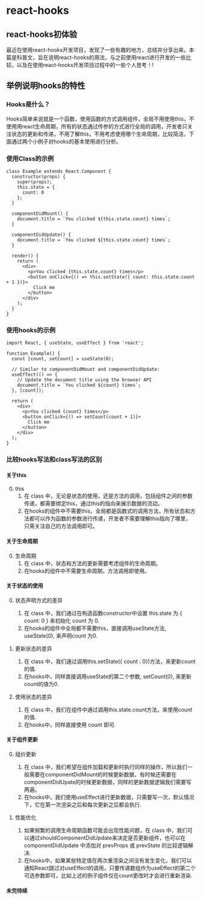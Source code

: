 # react-hooks
## react-hooks初体验
最近在使用react-hooks开发项目，发现了一些有趣的地方，总结并分享出来。本篇是科普文，旨在说明react-hooks的用法，与之前使用react进行开发的一些比较，以及在使用react-hooks开发项目过程中的一些个人思考！!

## 举例说明hooks的特性

### Hooks是什么？
Hooks简单来说就是一个函数，使用函数的方式调用组件，全局不用使用this，不使用用react生命周期，所有的状态通过传参的方式进行全局的调用，开发者只关注状态的更新和传递，不用了解this，不用考虑使用哪个生命周期，比较简洁，下面通过两个小例子对hooks的基本使用进行分析。

### 使用Class的示例

```
class Example extends React.Component {
  constructor(props) {
    super(props);
    this.state = {
      count: 0
    };
  }

  componentDidMount() {
    document.title = `You clicked ${this.state.count} times`;
  }

  componentDidUpdate() {
    document.title = `You clicked ${this.state.count} times`;
  }

  render() {
    return (
      <div>
        <p>You clicked {this.state.count} times</p>
        <button onClick={() => this.setState({ count: this.state.count + 1 })}>
          Click me
        </button>
      </div>
    );
  }
}

```

### 使用hooks的示例

```
import React, { useState, useEffect } from 'react';

function Example() {
  const [count, setCount] = useState(0);

  // Similar to componentDidMount and componentDidUpdate:
  useEffect(() => {
    // Update the document title using the browser API
    document.title = `You clicked ${count} times`;
  }, [count]);

  return (
    <div>
      <p>You clicked {count} times</p>
      <button onClick={() => setCount(count + 1)}>
        Click me
      </button>
    </div>
  );
}

```
### 比较hooks写法和class写法的区别

#### 关于this

0. this
    1. 在 class 中，无论是状态的使用，还是方法的调用，包括组件之间的参数传递，都需要绑定this，通过this的指向来展示数据的流动。
    1. 在hooks的组件中不需要this，全局都是函数式的调用方法，所有状态和方法都可以作为函数的参数进行传递，开发者不需要理解this指向了哪里，只需关注自己的方法调用即可。

#### 关于生命周期
0. 生命周期
    1. 在 class 中，状态和方法的更新需要考虑组件的生命周期。
    1. 在hooks的组件中不需要生命周期，方法调用即使用。

#### 关于状态的使用

0. 状态声明方式的差异
    1. 在 class 中，我们通过在构造函数constructor中设置 this.state 为 { count: 0 } 来初始化 count 为 0.
    1. 在hooks的组件中全局都不需要this，直接调用useState方法, useState(0), 来声明count 为0.

1. 更新状态的差异
    1. 在 class 中，我们通过调用this.setState({ count : 0})方法，来更新count的值.
    1. 在hooks中，同样直接调用useState的第二个参数, setCount(0), 来更新count的值为0.

2. 使用状态的差异
    1. 在 class 中，我们在组件中通过调用this.state.count方法，来使用count的值.
    1. 在hooks中，同样直接使用 count 即可.

#### 关于组件更新

0.  组价更新
    1. 在 class 中，我们希望在组件加载和更新时执行同样的操作，所以我们一般需要在componentDidMount的时候更新数据，有时候还需要在componentDidUpate的时候更新数据，同样的更新数据逻辑我们需要写两遍。
    1. 在hooks中，我们使用useEffect进行更新数据，只需要写一次，默认情况下，它在第一次渲染之后和每次更新之后都会执行.

0.  性能优化
    1. 如果频繁的调用生命周期函数可能会出现性能问题，在 class 中，我们可以通过shouldComponentDidUpdate来决定是否更新组件，也可以在 componentDidUpdate 中添加对 prevProps 或 prevState 的比较逻辑解决.
    1. 在hooks中，如果某些特定值在两次重渲染之间没有发生变化，我们可以通知React跳过对useEffect的调用，只要传递数组作为useEffect的第二个可选参数即可，比如上述的例子组件仅在count更改时才会进行重新渲染.


#### 未完待续



